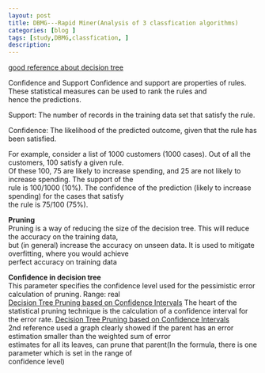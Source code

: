 ```yaml
---
layout: post
title: DBMG---Rapid Miner(Analysis of 3 classfication algorithms)
categories: [blog ]
tags: [study,DBMG,classfication, ]
description: 
---  
```


[good reference about decision tree](http://www.saedsayad.com/decision_tree.htm "good reference about decision tree")

Confidence and Support
Confidence and support are properties of rules. These statistical measures can be used to rank the rules and  
hence the predictions.

Support: The number of records in the training data set that satisfy the rule.

Confidence: The likelihood of the predicted outcome, given that the rule has been satisfied.

For example, consider a list of 1000 customers (1000 cases). Out of all the customers, 100 satisfy a given rule.  
Of these 100, 75 are likely to increase spending, and 25 are not likely to increase spending. The support of the  
rule is 100/1000 (10%). The confidence of the prediction (likely to increase spending) for the cases that satisfy  
the rule is 75/100 (75%).

**Pruning**  
Pruning is a way of reducing the size of the decision tree. This will reduce the accuracy on the training data,  
but (in general) increase the accuracy on unseen data. It is used to mitigate overfitting, where you would achieve   
perfect accuracy on training data

**Confidence in decision tree**  
This parameter specifies the confidence level used for the pessimistic error calculation of pruning. Range: real   
[Decision Tree Pruning based on Confidence Intervals](http://www.saedsayad.com/decision_tree.htm "good reference about decision tree")
The heart of the statistical pruning technique is the calculation of a confidence interval for the error rate. 
[Decision Tree Pruning based on Confidence Intervals](http://www.saedsayad.com/decision_tree_overfitting.htm)  
2nd reference used a graph clearly showed if the parent has an error estimation smaller than the weighted sum of error  
estimates for all its leaves, can prune that parent(In the formula, there is one parameter which is set in the range of  
confidence level)
